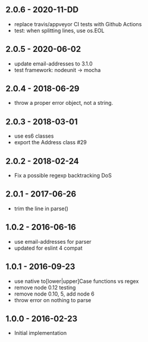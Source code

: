 
## 2.0.6 - 2020-11-DD

- replace travis/appveyor CI tests with Github Actions
- test: when splitting lines, use os.EOL


## 2.0.5 - 2020-06-02

- update email-addresses to 3.1.0
- test framework: nodeunit -> mocha


## 2.0.4 - 2018-06-29

- throw a proper error object, not a string.


## 2.0.3 - 2018-03-01

- use es6 classes
- export the Address class #29


## 2.0.2 - 2018-02-24

- Fix a possible regexp backtracking DoS


## 2.0.1 - 2017-06-26

- trim the line in parse()


## 1.0.2 - 2016-06-16

- use email-addresses for parser
- updated for eslint 4 compat


## 1.0.1 - 2016-09-23

- use native to[lower|upper]Case functions vs regex
- remove node 0.12 testing
- remove node 0.10, 5, add node 6
- throw error on nothing to parse


## 1.0.0 - 2016-02-23

- Initial implementation
